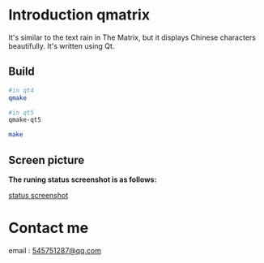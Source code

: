 # Introduction qmatrix 

It's similar to the text rain in The Matrix, but it displays Chinese characters beautifully. It's written using Qt.



## Build

```bash
#in qt4      
qmake	            

#in qt5       
qmake-qt5          

make
```



## Screen picture
**The runing status screenshot is as follows:**   

[status screenshot](https://raw.githubusercontent.com/prownd/chinese_character_rain/master/images/runImage.jpeg "qmatrix running screenshot")  
    
      

# Contact me
email : <545751287@qq.com>

